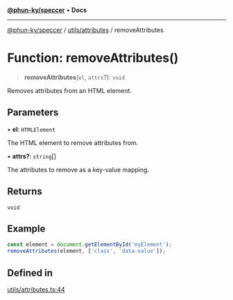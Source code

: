 [**@phun-ky/speccer**](../../../README.md) • **Docs**

***

[@phun-ky/speccer](../../../README.md) / [utils/attributes](../README.md) / removeAttributes

# Function: removeAttributes()

> **removeAttributes**(`el`, `attrs`?): `void`

Removes attributes from an HTML element.

## Parameters

• **el**: `HTMLElement`

The HTML element to remove attributes from.

• **attrs?**: `string`[]

The attributes to remove as a key-value mapping.

## Returns

`void`

## Example

```ts
const element = document.getElementById('myElement');
removeAttributes(element, ['class', 'data-value']);
```

## Defined in

[utils/attributes.ts:44](https://github.com/phun-ky/speccer/blob/main/src/utils/attributes.ts#L44)
